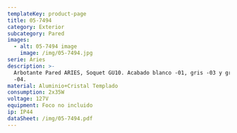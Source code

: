 ```yaml
---
templateKey: product-page
title: 05-7494
category: Exterior
subcategory: Pared
images:
  - alt: 05-7494 image
    image: /img/05-7494.jpg
serie: Aries
description: >-
  Arbotante Pared ARIES, Soquet GU10. Acabado blanco -01, gris -03 y grafito
  -04.
material: Aluminio+Cristal Templado
consumption: 2x35W
voltage: 127V
equipment: Foco no incluido
ip: IP44
dataSheet: /img/05-7494.pdf
---
```



